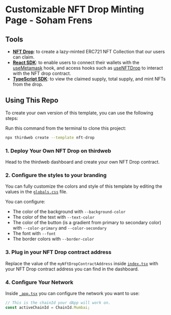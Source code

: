 # Customizable NFT Drop Minting Page - Soham Frens
## Tools

- [**NFT Drop**](https://portal.thirdweb.com/pre-built-contracts/nft-drop): to create a lazy-minted ERC721 NFT Collection that our users can claim.
- [**React SDK**](https://docs.thirdweb.com/react): to enable users to connect their wallets with the [useMetamask](https://portal.thirdweb.com/react/react.usemetamask) hook, and access hooks such as [useNFTDrop](https://portal.thirdweb.com/react/react.usenftdrop) to interact with the NFT drop contract.
- [**TypeScript SDK**](https://docs.thirdweb.com/typescript): to view the claimed supply, total supply, and mint NFTs from the drop.

## Using This Repo

To create your own version of this template, you can use the following steps:

Run this command from the terminal to clone this project:

```bash
npx thirdweb create --template nft-drop
```

### 1. Deploy Your Own NFT Drop on thirdweb

Head to the thirdweb dashboard and create your own NFT Drop contract.

### 2. Configure the styles to your branding

You can fully customize the colors and style of this template by editing the values in the [`globals.css`](/styles/globals.css) file.

You can configure:

- The color of the background with `--background-color`
- The color of the text with `--text-color`
- The color of the button (is a gradient from primary to secondary color) with `--color-primary` and `--color-secondary`
- The font with `--font`
- The border colors with `--border-color`

### 3. Plug in your NFT Drop contract address

Replace the value of the `myNftDropContractAddress` inside [`index.tsx`](/pages/index.tsx) with your NFT Drop contract address you can find in the dashboard.

### 4. Configure Your Network

Inside [`_app.tsx`](/pages/_app.tsx) you can configure the network you want to use:

```jsx
// This is the chainId your dApp will work on.
const activeChainId = ChainId.Mumbai;
```
